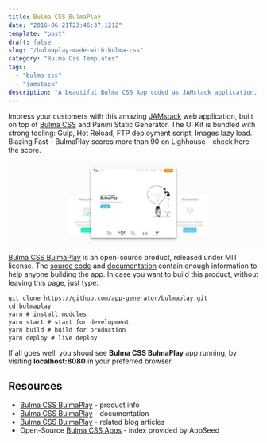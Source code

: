 ```yaml
---
title: Bulma CSS BulmaPlay
date: "2016-06-21T23:46:37.121Z"
template: "post"
draft: false
slug: "/bulmaplay-made-with-bulma-css"
category: "Bulma Css Templates"
tags:
  - "bulma-css"  
  - "jamstack"  
description: "A beautiful Bulma CSS App coded as JAMstack application, on top of Bulma CSS Framework. Open-Source project."
---
```


Impress your customers with this amazing [JAMstack](https://jamstack.org/) web application, built on top of [Bulma CSS](https://bulma.io/) and Panini Static Generator. The UI Kit is bundled with strong tooling: Gulp, Hot Reload, FTP deployment script, Images lazy load. Blazing Fast - BulmaPlay scores more than 90 on Lighhouse - check here the score.

![BulmaPlay - Made with Bulma](https://raw.githubusercontent.com/app-generator/static/master/bulmaplay/jamstack-bulmaplay-made-with-bulma-css.jpg)

[Bulma CSS BulmaPlay](https://appseed.us/apps/bulma-css/bulmaplay) is an open-source product, released under MIT license. The [source code](https://github.com/app-generator/bulmaplay) and [documentation](https://docs.appseed.us/apps/bulma-css/bulmaplay/) contain enough information to help anyone building the app. In case you want to build this product, without leaving this page, just type: 

```
git clone https://github.com/app-generator/bulmaplay.git 
cd bulmaplay 
yarn # install modules 
yarn start # start for development 
yarn build # build for production 
yarn deploy # live deploy
```

If all goes well, you shoud see **Bulma CSS BulmaPlay** app running, by visiting **localhost:8080** in your preferred browser. 

## Resources

 - [Bulma CSS BulmaPlay](https://appseed.us/apps/bulma-css/bulmaplay) - product info
 - [Bulma CSS BulmaPlay](https://docs.appseed.us/apps/bulma-css/bulmaplay/) - documentation
 - [Bulma CSS BulmaPlay](https://blog.appseed.us/bulmaplay-jamstack-app-built-with-bulma-css/) - related blog articles
 - Open-Source [Bulma CSS Apps](https://appseed.us/admin-dashboards) - index provided by AppSeed
